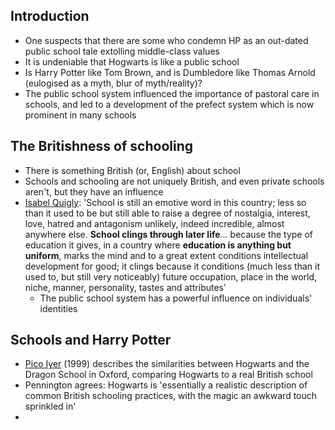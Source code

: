 ## Introduction
* One suspects that there are some who condemn HP as an out-dated public school tale extolling middle-class values
* It is undeniable that Hogwarts is like a public school
* Is Harry Potter like Tom Brown, and is Dumbledore like Thomas Arnold (eulogised as a myth, blur of myth/reality)?
* The public school system influenced the importance of pastoral care in schools, and led to a development of the prefect system which is now prominent in many schools

## The Britishness of schooling
* There is something British (or, English) about school
* Schools and schooling are not uniquely British, and even private schools aren't, but they have an influence
* [Isabel Quigly](https://library.dur.ac.uk/record=b1021648~S1): 'School is still an emotive word in this country; less so than it used to be but still able to raise a degree of nostalgia, interest, love, hatred and antagonism unlikely, indeed incredible, almost anywhere else. **School clings through later life**... because the type of education it gives, in a country where **education is anything but uniform**, marks the mind and to a great extent conditions intellectual development for good; it clings because it conditions (much less than it used to, but still very noticeably) future occupation, place in the world, niche, manner, personality, tastes and attributes'
    * The public school system has a powerful influence on individuals' identities
    
## Schools and Harry Potter
* [Pico Iyer](http://www.nytimes.com/books/99/10/10/bookend/bookend.html) (1999) describes the similarities between Hogwarts and the Dragon School in Oxford, comparing Hogwarts to a real British school
* Pennington agrees: Hogwarts is 'essentially a realistic description of common British schooling practices, with the magic an awkward touch sprinkled in'
* 
